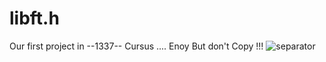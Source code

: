 # libft.h
Our first project in --1337-- Cursus .... Enoy But don't Copy !!!
![separator](https://github.com/Mohammedmaghri/libft.h/assets/135870538/a1a3cf03-307b-4e8a-a89d-1cb6e66ffdc6)
